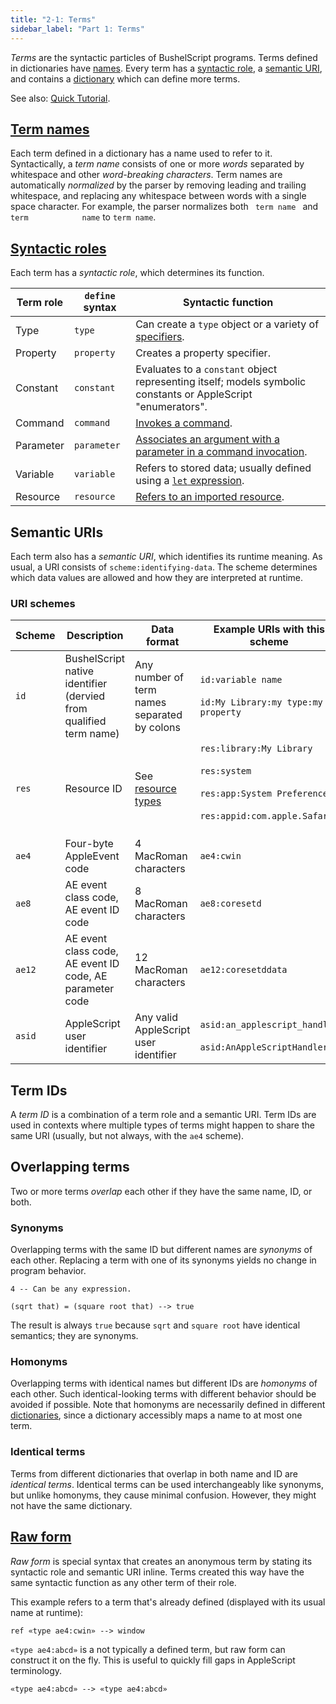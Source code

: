```yaml
---
title: "2-1: Terms"
sidebar_label: "Part 1: Terms"
---
```


_Terms_ are the syntactic particles of BushelScript programs. Terms defined in dictionaries have [names](#term-names). Every term has a [syntactic role](#syntactic-roles), a [semantic URI](#semantic-uris), and contains a [dictionary](dictionaries) which can define more terms.

See also: [Quick Tutorial](/docs/tutorial/terms).

## [Term names](/docs/ref/grammar#term-name)

Each term defined in a dictionary has a name used to refer to it. Syntactically, a _term name_ consists of one or more _words_ separated by whitespace and other _word-breaking characters_. Term names are automatically _normalized_ by the parser by removing leading and trailing whitespace, and replacing any whitespace between words with a single space character. For example, the parser normalizes both <code>&nbsp;term&nbsp;name&nbsp;</code> and <code>term&#9;&nbsp;&#9;name</code> to `term name`.

## [Syntactic roles](/docs/ref/grammar#term-id)

Each term has a _syntactic role_, which determines its function.

| Term role  | `define` syntax | Syntactic function                                                                                            |
|------------|-----------------|---------------------------------------------------------------------------------------------------------------|
| Type       | `type`          | Can create a `type` object or a variety of [specifiers](specifiers#element-specifiers).                       |
| Property   | `property`      | Creates a property specifier.                                                                                 |
| Constant   | `constant`      | Evaluates to a `constant` object representing itself; models symbolic constants or AppleScript "enumerators". |
| Command    | `command`       | [Invokes a command](basic-syntax#command-invocations).                                                        |
| Parameter  | `parameter`     | [Associates an argument with a parameter in a command invocation](basic-syntax#summarized-meta-terminology).  |
| Variable   | `variable`      | Refers to stored data; usually defined using a [`let` expression](data-flow#variables).                       |
| Resource   | `resource`      | [Refers to an imported resource](resources#resource-terms).                                                   |

## Semantic URIs

Each term also has a _semantic URI_, which identifies its runtime meaning. As usual, a URI consists of `scheme:identifying-data`. The scheme determines which data values are allowed and how they are interpreted at runtime.

### URI schemes

| Scheme        | Description                                                       | Data format                                  | Example URIs with this scheme                                                                                                                    |
|---------------|-------------------------------------------------------------------|----------------------------------------------|--------------------------------------------------------------------------------------------------------------------------------------------------|
| `id`          | BushelScript native identifier (dervied from qualified term name) | Any number of term names separated by colons | `id:variable name`<br></br>`id:My Library:my type:my property`                                                                                            |
| `res`         | Resource ID                                                       | See [resource types](resources#types-of-resources) | `res:library:My Library`<br></br>`res:system`<br></br>`res:app:System Preferences`<br></br>`res:appid:com.apple.Safari`<br></br> |
| `ae4`         | Four-byte AppleEvent code                                         | 4 MacRoman characters                        | `ae4:cwin`                                                                                                                                       |
| `ae8`         | AE event class code, AE event ID code                             | 8 MacRoman characters                        | `ae8:coresetd`                                                                                                                                   |
| `ae12`        | AE event class code, AE event ID code, AE parameter code          | 12 MacRoman characters                       | `ae12:coresetddata`                                                                                                                              |
| `asid`        | AppleScript user identifier                                       | Any valid AppleScript user identifier        | `asid:an_applescript_handler`<br></br>`asid:AnAppleScriptHandler`                                                                                     |

## Term IDs

A _term ID_ is a combination of a term role and a semantic URI. Term IDs are used in contexts where multiple types of terms might happen to share the same URI (usually, but not always, with the `ae4` scheme).

## Overlapping terms

Two or more terms _overlap_ each other if they have the same name, ID, or both.

### Synonyms

Overlapping terms with the same ID but different names are _synonyms_ of each other. Replacing a term with one of its synonyms yields no change in program behavior.

```
4 -- Can be any expression.

(sqrt that) = (square root that) --> true
```

The result is always `true` because `sqrt` and `square root` have identical semantics; they are synonyms.

### Homonyms

Overlapping terms with identical names but different IDs are _homonyms_ of each other. Such identical-looking terms with different behavior should be avoided if possible. Note that homonyms are necessarily defined in different [dictionaries](dictionaries), since a dictionary accessibly maps a name to at most one term.

### Identical terms

Terms from different dictionaries that overlap in both name and ID are _identical terms_. Identical terms can be used interchangeably like synonyms, but unlike homonyms, they cause minimal confusion. However, they might not have the same dictionary.

## [Raw form](/docs/ref/grammar#term)

_Raw form_ is special syntax that creates an anonymous term by stating its syntactic role and semantic URI inline. Terms created this way have the same syntactic function as any other term of their role.

This example refers to a term that's already defined (displayed with its usual name at runtime):

```
ref «type ae4:cwin» --> window
```

`«type ae4:abcd»` is a not typically a defined term, but raw form can construct it on the fly. This is useful to quickly fill gaps in AppleScript terminology.

```
«type ae4:abcd» --> «type ae4:abcd»
```
